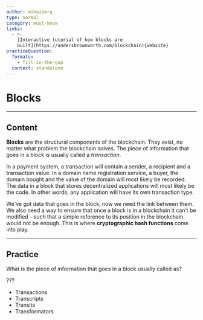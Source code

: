 ```yaml
---
author: mihaiberq
type: normal
category: must-know
links:
  - >-
    [Interactive tutorial of how blocks are
    built](https://andersbrownworth.com/blockchain){website}
practiceQuestion:
  formats:
    - fill-in-the-gap
  context: standalone
---
```


# Blocks


---

## Content

**Blocks** are the structural components of the blockchain. They exist, no matter what problem the blockchain solves. The piece of information that goes in a block is usually called a *transaction*.

In a payment system, a transaction will contain a sender, a recipient and a transaction value. In a domain name registration service, a buyer, the domain bought and the value of the domain will most likely be recorded. The data in a block that stores decentralized applications will most likely be the code. In other words, any application will have its own transaction type.

We've got data that goes in the block, now we need the link between them. We also need a way to ensure that once a block is in a blockchain it can’t be modified - such that a simple reference to its position in the blockchain would not be enough. This is where **cryptographic hash functions** come into play.


---

## Practice

What is the piece of information that goes in a block usually called as?

???

- Transactions
- Transcripts
- Transits
- Transformators

